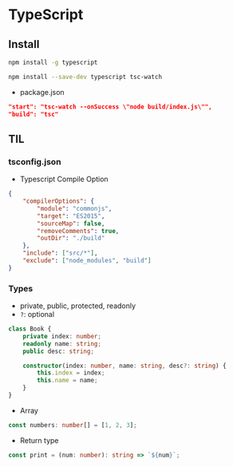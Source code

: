 # TypeScript

## Install

```Bash
npm install -g typescript
```

```Bash
npm install --save-dev typescript tsc-watch
```

-   package.json

```json
"start": "tsc-watch --onSuccess \"node build/index.js\"",
"build": "tsc"
```

## TIL

### tsconfig.json

-   Typescript Compile Option

```json
{
    "compilerOptions": {
        "module": "commonjs",
        "target": "ES2015",
        "sourceMap": false,
        "removeComments": true,
        "outDir": "./build"
    },
    "include": ["src/*"],
    "exclude": ["node_modules", "build"]
}
```

### Types

-   private, public, protected, readonly
-   `?`: optional

```TypeScript
class Book {
    private index: number;
    readonly name: string;
    public desc: string;

    constructor(index: number, name: string, desc?: string) {
        this.index = index;
        this.name = name;
    }
}
```

-   Array

```TypeScript
const numbers: number[] = [1, 2, 3];
```

-   Return type

```TypeScript
const print = (num: number): string => `${num}`;
```
